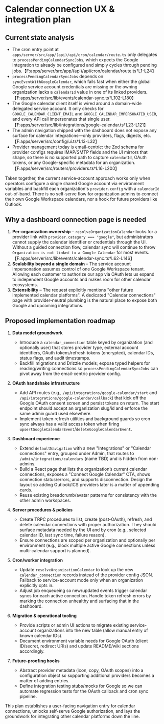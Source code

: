 # Calendar connection UX & integration plan

## Current state analysis

- The cron entry point at `apps/server/src/app/(api)/api/cron/calendar/route.ts` only delegates to `processPendingCalendarSyncJobs`, which expects the Google integration to already be configured and simply cycles through pending jobs.【F:apps/server/src/app/(api)/api/cron/calendar/route.ts†L1-L24】
- `processPendingCalendarSyncJobs` depends on `syncEventWithGoogleCalendar`, which fails fast when either the global Google service account credentials are missing or the owning organization lacks a `calendarId` value in one of its linked providers.【F:apps/server/src/lib/events/calendar-sync.ts†L102-L180】
- The Google calendar client itself is wired around a domain-wide delegated service account. It only checks for `GOOGLE_CALENDAR_CLIENT_EMAIL` and `GOOGLE_CALENDAR_IMPERSONATED_USER`, and every API call impersonates that single user.【F:apps/server/src/lib/integrations/google-calendar.ts†L23-L121】
- The admin navigation shipped with the dashboard does not expose any surface for calendar integrations—only providers, flags, digests, etc.【F:apps/server/src/config/ui.ts†L13-L32】
- Provider management today is email-centric: the Zod schema for provider configs requires IMAP/SMTP fields and the UI mirrors that shape, so there is no supported path to capture `calendarId`, OAuth tokens, or any Google-specific metadata for an organization.【F:apps/server/src/routers/providers.ts†L16-L200】

Taken together, the current service-account approach works only when operators configure a single shared Google account via environment variables and backfill each organization's `provider.config` with a `calendarId` out-of-band. There is no self-serve flow for organization admins to connect their own Google Workspace calendars, nor a hook for future providers like Outlook.

## Why a dashboard connection page is needed

1. **Per-organization ownership** – `resolveOrganizationCalendar` looks for a provider link with `provider.category === "google"`, but administrators cannot supply the calendar identifier or credentials through the UI. Without a guided connection flow, calendar sync will continue to throw `Organization is not linked to a Google Calendar` for most events.【F:apps/server/src/lib/events/calendar-sync.ts†L62-L146】
2. **Scalability beyond a single domain** – The service account impersonation assumes control of one Google Workspace tenant. Allowing each customer to authorize our app via OAuth lets us expand to independent Google accounts and makes room for other calendar ecosystems.
3. **Extensibility** – The request explicitly mentions "other future implemented calendar platforms". A dedicated "Calendar connections" page with provider-neutral plumbing is the natural place to expose both Google and upcoming integrations.

## Proposed implementation roadmap

1. **Data model groundwork**
   - Introduce a `calendar_connection` table keyed by organization (and optionally user) that stores provider type, external account identifiers, OAuth tokens/refresh tokens (encrypted), calendar IDs, status flags, and audit timestamps.
   - Backfill migrations and Drizzle models; expose typed helpers for reading/writing connections so `processPendingCalendarSyncJobs` can pivot away from the email-centric provider config.

2. **OAuth handshake infrastructure**
   - Add API routes (e.g., `/api/integrations/google-calendar/start` and `/api/integrations/google-calendar/callback`) that kick off the Google OAuth consent screen and persist tokens on return. The start endpoint should accept an organization slug/id and enforce the same admin guard used elsewhere.
   - Implement token refresh utilities and background guards so cron sync always has a valid access token when firing `upsertGoogleCalendarEvent`/`deleteGoogleCalendarEvent`.

3. **Dashboard experience**
   - Extend `defaultNavigation` with a new "Integrations" or "Calendar connections" entry, grouped under Admin, that routes to `/admin/integrations/calendars` (name TBD) and is hidden from non-admins.
   - Build a React page that lists the organization’s current calendar connections, exposes a "Connect Google Calendar" CTA, shows connection status/errors, and supports disconnection. Design the layout so adding Outlook/ICS providers later is a matter of appending cards.
   - Reuse existing breadcrumb/avatar patterns for consistency with the other admin workspaces.

4. **Server procedures & policies**
   - Create TRPC procedures to list, create (post-OAuth), refresh, and delete calendar connections with proper authorization. They should surface metadata needed by the UI and by cron (e.g., selected calendar ID, last sync time, failure reason).
   - Ensure connections are scoped per organization and optionally per environment (e.g., block multiple active Google connections unless multi-calendar support is planned).

5. **Cron/worker integration**
   - Update `resolveOrganizationCalendar` to look up the new `calendar_connection` records instead of the provider config JSON. Fallback to service-account mode only when an organization explicitly opts in.
   - Adjust job enqueueing so new/updated events trigger calendar syncs for each active connection. Handle token refresh errors by marking the connection unhealthy and surfacing that in the dashboard.

6. **Migration & operational tooling**
   - Provide scripts or admin UI actions to migrate existing service-account organizations into the new table (allow manual entry of known calendar IDs).
   - Document environment variable needs for Google OAuth (client ID/secret, redirect URIs) and update README/wiki sections accordingly.

7. **Future-proofing hooks**
   - Abstract provider metadata (icon, copy, OAuth scopes) into a configuration object so supporting additional providers becomes a matter of adding entries.
   - Define integration testing stubs/mocks for Google so we can automate regression tests for the OAuth callback and cron sync pipeline.

This plan establishes a user-facing navigation entry for calendar connections, unlocks self-serve Google authorization, and lays the groundwork for integrating other calendar platforms down the line.
